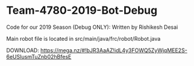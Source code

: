 # Team-4780-2019-Bot-Debug
Code for our 2019 Season (Debug ONLY): Written by Rishikesh Desai

Main robot file is located in src/main/java/frc/robot/Robot.java 

DOWNLOAD: https://mega.nz/#!bJR3AaAZ!idL4y3FOWQ5ZyWjqMEE2S-6eUSIusmTuZnb02hBfesE
